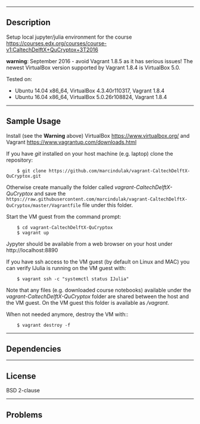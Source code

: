 -----------
Description
-----------

Setup local jupyter/julia environment for the course https://courses.edx.org/courses/course-v1:CaltechDelftX+QuCryptox+3T2016

**warning**: September 2016 - avoid Vagrant 1.8.5 as it has serious issues!
The newest VirtualBox version supported by Vagrant 1.8.4 is VirtualBox 5.0.

Tested on:

- Ubuntu 14.04 x86_64, VirtualBox 4.3.40r110317, Vagrant 1.8.4
- Ubuntu 16.04 x86_64, VirtualBox 5.0.26r108824, Vagrant 1.8.4


------------
Sample Usage
------------

Install (see the **Warning** above) VirtualBox https://www.virtualbox.org/ and Vagrant https://www.vagrantup.com/downloads.html

If you have *git* installed on your host machine (e.g. laptop) clone the repository:

        $ git clone https://github.com/marcindulak/vagrant-CaltechDelftX-QuCryptox.git

Otherwise create manually the folder called *vagrant-CaltechDelftX-QuCryptox* and save the
`https://raw.githubusercontent.com/marcindulak/vagrant-CaltechDelftX-QuCryptox/master/Vagrantfile` file under this folder.

Start the VM guest from the command prompt:

        $ cd vagrant-CaltechDelftX-QuCryptox
        $ vagrant up

Jypyter should be available from a web browser on your host under http://localhost:8890

If you have ssh access to the VM guest (by default on Linux and MAC) you can verify IJulia is running on the VM guest with:

        $ vagrant ssh -c "systemctl status IJulia"

Note that any files (e.g. downloaded course notebooks) available under the *vagrant-CaltechDelftX-QuCryptox* folder are
shared between the host and the VM guest. On the VM guest this folder is available as */vagrant*.

When not needed anymore, destroy the VM with::

        $ vagrant destroy -f


------------
Dependencies
------------


-------
License
-------

BSD 2-clause


--------
Problems
--------

